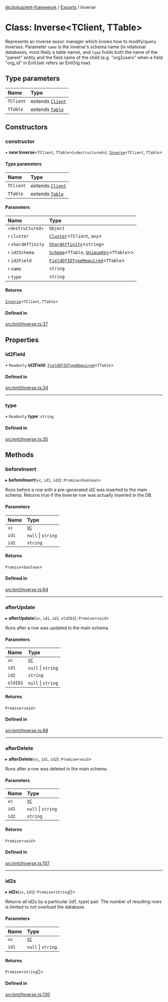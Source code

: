 [@clickup/ent-framework](../README.md) / [Exports](../modules.md) / Inverse

# Class: Inverse\<TClient, TTable\>

Represents an Inverse assoc manager which knows how to modify/query Inverses.
Parameter `name` is the Inverse's schema name (in relational databases, most
likely a table name), and `type` holds both the name of the "parent" entity
and the field name of the child (e.g. "org2users" when a field "org_id" in
EntUser refers an EntOrg row).

## Type parameters

| Name | Type |
| :------ | :------ |
| `TClient` | extends [`Client`](Client.md) |
| `TTable` | extends [`Table`](../modules.md#table) |

## Constructors

### constructor

• **new Inverse**\<`TClient`, `TTable`\>(`«destructured»`): [`Inverse`](Inverse.md)\<`TClient`, `TTable`\>

#### Type parameters

| Name | Type |
| :------ | :------ |
| `TClient` | extends [`Client`](Client.md) |
| `TTable` | extends [`Table`](../modules.md#table) |

#### Parameters

| Name | Type |
| :------ | :------ |
| `«destructured»` | `Object` |
| › `cluster` | [`Cluster`](Cluster.md)\<`TClient`, `any`\> |
| › `shardAffinity` | [`ShardAffinity`](../modules.md#shardaffinity)\<`string`\> |
| › `id2Schema` | [`Schema`](Schema.md)\<`TTable`, [`UniqueKey`](../modules.md#uniquekey)\<`TTable`\>\> |
| › `id2Field` | [`FieldOfIDTypeRequired`](../modules.md#fieldofidtyperequired)\<`TTable`\> |
| › `name` | `string` |
| › `type` | `string` |

#### Returns

[`Inverse`](Inverse.md)\<`TClient`, `TTable`\>

#### Defined in

[src/ent/Inverse.ts:37](https://github.com/clickup/ent-framework/blob/master/src/ent/Inverse.ts#L37)

## Properties

### id2Field

• `Readonly` **id2Field**: [`FieldOfIDTypeRequired`](../modules.md#fieldofidtyperequired)\<`TTable`\>

#### Defined in

[src/ent/Inverse.ts:34](https://github.com/clickup/ent-framework/blob/master/src/ent/Inverse.ts#L34)

___

### type

• `Readonly` **type**: `string`

#### Defined in

[src/ent/Inverse.ts:35](https://github.com/clickup/ent-framework/blob/master/src/ent/Inverse.ts#L35)

## Methods

### beforeInsert

▸ **beforeInsert**(`vc`, `id1`, `id2`): `Promise`\<`boolean`\>

Runs before a row with a pre-generated id2 was inserted to the main schema.
Returns true if the Inverse row was actually inserted in the DB.

#### Parameters

| Name | Type |
| :------ | :------ |
| `vc` | [`VC`](VC.md) |
| `id1` | ``null`` \| `string` |
| `id2` | `string` |

#### Returns

`Promise`\<`boolean`\>

#### Defined in

[src/ent/Inverse.ts:64](https://github.com/clickup/ent-framework/blob/master/src/ent/Inverse.ts#L64)

___

### afterUpdate

▸ **afterUpdate**(`vc`, `id1`, `id2`, `oldID1`): `Promise`\<`void`\>

Runs after a row was updated in the main schema.

#### Parameters

| Name | Type |
| :------ | :------ |
| `vc` | [`VC`](VC.md) |
| `id1` | ``null`` \| `string` |
| `id2` | `string` |
| `oldID1` | ``null`` \| `string` |

#### Returns

`Promise`\<`void`\>

#### Defined in

[src/ent/Inverse.ts:88](https://github.com/clickup/ent-framework/blob/master/src/ent/Inverse.ts#L88)

___

### afterDelete

▸ **afterDelete**(`vc`, `id1`, `id2`): `Promise`\<`void`\>

Runs after a row was deleted in the main schema.

#### Parameters

| Name | Type |
| :------ | :------ |
| `vc` | [`VC`](VC.md) |
| `id1` | ``null`` \| `string` |
| `id2` | `string` |

#### Returns

`Promise`\<`void`\>

#### Defined in

[src/ent/Inverse.ts:107](https://github.com/clickup/ent-framework/blob/master/src/ent/Inverse.ts#L107)

___

### id2s

▸ **id2s**(`vc`, `id1`): `Promise`\<`string`[]\>

Returns all id2s by a particular (id1, type) pair. The number of resulting
rows is limited to not overload the database.

#### Parameters

| Name | Type |
| :------ | :------ |
| `vc` | [`VC`](VC.md) |
| `id1` | ``null`` \| `string` |

#### Returns

`Promise`\<`string`[]\>

#### Defined in

[src/ent/Inverse.ts:130](https://github.com/clickup/ent-framework/blob/master/src/ent/Inverse.ts#L130)
